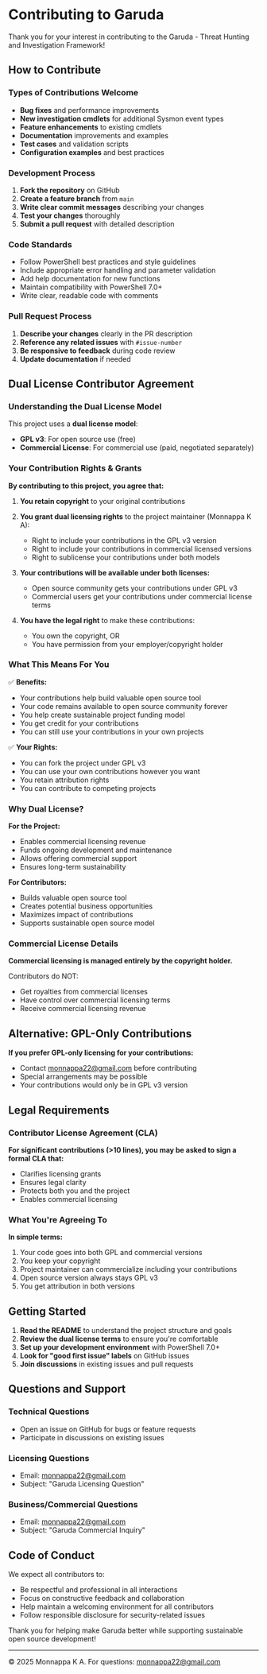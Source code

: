 # Contributing to Garuda

Thank you for your interest in contributing to the Garuda - Threat Hunting and Investigation Framework!

## How to Contribute

### Types of Contributions Welcome

- **Bug fixes** and performance improvements
- **New investigation cmdlets** for additional Sysmon event types
- **Feature enhancements** to existing cmdlets
- **Documentation** improvements and examples
- **Test cases** and validation scripts
- **Configuration examples** and best practices

### Development Process

1. **Fork the repository** on GitHub
2. **Create a feature branch** from `main`
3. **Write clear commit messages** describing your changes
4. **Test your changes** thoroughly
5. **Submit a pull request** with detailed description

### Code Standards

- Follow PowerShell best practices and style guidelines
- Include appropriate error handling and parameter validation
- Add help documentation for new functions
- Maintain compatibility with PowerShell 7.0+
- Write clear, readable code with comments

### Pull Request Process

1. **Describe your changes** clearly in the PR description
2. **Reference any related issues** with `#issue-number`
3. **Be responsive to feedback** during code review
4. **Update documentation** if needed

## Dual License Contributor Agreement

### Understanding the Dual License Model

This project uses a **dual license model**:
- **GPL v3**: For open source use (free)
- **Commercial License**: For commercial use (paid, negotiated separately)

### Your Contribution Rights & Grants

**By contributing to this project, you agree that:**

1. **You retain copyright** to your original contributions

2. **You grant dual licensing rights** to the project maintainer (Monnappa K A):
   - Right to include your contributions in the GPL v3 version
   - Right to include your contributions in commercial licensed versions
   - Right to sublicense your contributions under both models

3. **Your contributions will be available under both licenses:**
   - Open source community gets your contributions under GPL v3
   - Commercial users get your contributions under commercial license terms

4. **You have the legal right** to make these contributions:
   - You own the copyright, OR
   - You have permission from your employer/copyright holder

### What This Means For You

✅ **Benefits:**
- Your contributions help build valuable open source tool
- Your code remains available to open source community forever
- You help create sustainable project funding model
- You get credit for your contributions
- You can still use your contributions in your own projects

✅ **Your Rights:**
- You can fork the project under GPL v3
- You can use your own contributions however you want
- You retain attribution rights
- You can contribute to competing projects

### Why Dual License?

**For the Project:**
- Enables commercial licensing revenue
- Funds ongoing development and maintenance
- Allows offering commercial support
- Ensures long-term sustainability

**For Contributors:**
- Builds valuable open source tool
- Creates potential business opportunities
- Maximizes impact of contributions
- Supports sustainable open source model

### Commercial License Details

**Commercial licensing is managed entirely by the copyright holder.**

Contributors do NOT:
- Get royalties from commercial licenses
- Have control over commercial licensing terms
- Receive commercial licensing revenue

## Alternative: GPL-Only Contributions

**If you prefer GPL-only licensing for your contributions:**
- Contact monnappa22@gmail.com before contributing
- Special arrangements may be possible
- Your contributions would only be in GPL v3 version

## Legal Requirements

### Contributor License Agreement (CLA)

**For significant contributions (>10 lines), you may be asked to sign a formal CLA that:**
- Clarifies licensing grants
- Ensures legal clarity
- Protects both you and the project
- Enables commercial licensing

### What You're Agreeing To

**In simple terms:**
1. Your code goes into both GPL and commercial versions
2. You keep your copyright
3. Project maintainer can commercialize including your contributions
4. Open source version always stays GPL v3
5. You get attribution in both versions

## Getting Started

1. **Read the README** to understand the project structure and goals
2. **Review the dual license terms** to ensure you're comfortable
3. **Set up your development environment** with PowerShell 7.0+
4. **Look for "good first issue" labels** on GitHub issues
5. **Join discussions** in existing issues and pull requests

## Questions and Support

### Technical Questions
- Open an issue on GitHub for bugs or feature requests
- Participate in discussions on existing issues

### Licensing Questions
- Email: monnappa22@gmail.com
- Subject: "Garuda Licensing Question"

### Business/Commercial Questions
- Email: monnappa22@gmail.com
- Subject: "Garuda Commercial Inquiry"

## Code of Conduct

We expect all contributors to:
- Be respectful and professional in all interactions
- Focus on constructive feedback and collaboration
- Help maintain a welcoming environment for all contributors
- Follow responsible disclosure for security-related issues

Thank you for helping make Garuda better while supporting sustainable open source development!

---

© 2025 Monnappa K A. For questions: monnappa22@gmail.com 